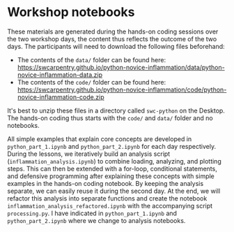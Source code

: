 # Workshop notebooks

These materials are generated during the hands-on coding sessions over the two workshop days, the content thus reflects the outcome of the two days. The participants will need to download the following files beforehand:

- The contents of the `data/` folder can be found here: https://swcarpentry.github.io/python-novice-inflammation/data/python-novice-inflammation-data.zip
- The contents of the `code/` folder can be found here: https://swcarpentry.github.io/python-novice-inflammation/code/python-novice-inflammation-code.zip

It's best to unzip these files in a directory called `swc-python` on the Desktop. The hands-on coding thus starts with the `code/` and `data/` folder and no notebooks.   

All simple examples that explain core concepts are developed in `python_part_1.ipynb` and `python_part_2.ipynb` for each day respectively. During the lessons, we iteratively build an analysis script (`inflammation_analysis.ipynb`) to combine loading, analyzing, and plotting steps. This can then be extended with a for-loop, conditional statements, and defensive programming after explaining these concepts with simple examples in the hands-on coding notebook. By keeping the analysis separate, we can easily reuse it during the second day. At the end, we will refactor this analysis into separate functions and create the notebook `inflammation_analysis_refactored.ipynb` with the accompanying script `processing.py`. I have indicated in `python_part_1.ipynb` and `python_part_2.ipynb` where we change to analysis notebooks.
